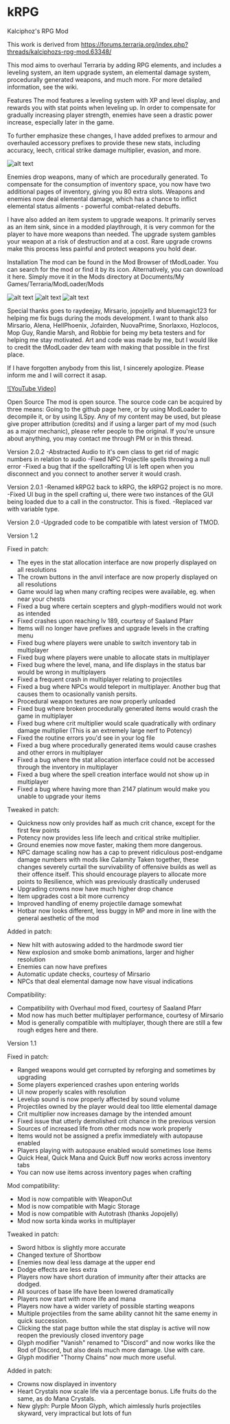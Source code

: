 # kRPG
Kalciphoz's RPG Mod

This work is derived from https://forums.terraria.org/index.php?threads/kalciphozs-rpg-mod.63348/

This mod aims to overhaul Terraria by adding RPG elements, and includes a leveling system, an item upgrade system, an elemental damage system, procedurally generated weapons, and much more. For more detailed information, see the wiki.

Features
The mod features a leveling system with XP and level display, and rewards you with stat points when leveling up. In order to compensate for gradually increasing player strength, enemies have seen a drastic power increase, especially later in the game.

To further emphasize these changes, I have added prefixes to armour and overhauled accessory prefixes to provide these new stats, including accuracy, leech, critical strike damage multiplier, evasion, and more.

![alt text](https://i.imgur.com/YbDNAU1.png "Logo Title Text 1")

Enemies drop weapons, many of which are procedurally generated. To compensate for the consumption of inventory space, you now have two additional pages of inventory, giving you 80 extra slots. Weapons and enemies now deal elemental damage, which has a chance to inflict elemental status ailments - powerful combat-related debuffs.

I have also added an item system to upgrade weapons. It primarily serves as an item sink, since in a modded playthrough, it is very common for the player to have more weapons than needed. The upgrade system gambles your weapon at a risk of destruction and at a cost. Rare upgrade crowns make this process less painful and protect weapons you hold dear.

Installation
The mod can be found in the Mod Browser of tModLoader. You can search for the mod or find it by its icon. Alternatively, you can download it here. Simply move it in the Mods directory at Documents/My Games/Terraria/ModLoader/Mods

![alt text](https://i.imgur.com/YoJx5BF.png "Logo Title Text 1")
![alt text](https://i.imgur.com/YvpbqwM.png "Logo Title Text 1")
![alt text](https://i.imgur.com/4J4uXcd.png "Logo Title Text 1")

Special thanks goes to raydeejay, Mirsario, jopojelly and bluemagic123 for helping me fix bugs during the mods development. I want to thank also Mirsario, Alena, HellPhoenix, Jofairden, NuovaPrime, Snorlaxxo, Hozlocos, Mop Guy, Randie Marsh, and Robbie for being my beta testers and for helping me stay motivated. Art and code was made by me, but I would like to credit the tModLoader dev team with making that possible in the first place.

If I have forgotten anybody from this list, I sincerely apologize. Please inform me and I will correct it asap.

[![YouTube Video]](https://youtu.be/QldqCHEaqCc)

Open Source
The mod is open source. The source code can be acquired by three means: Going to the github page here, or by using ModLoader to decompile it, or by using ILSpy. Any of my content may be used, but please give proper attribution (credits) and if using a larger part of my mod (such as a major mechanic), please refer people to the original. If you're unsure about anything, you may contact me through PM or in this thread.


Version 2.0.2
    -Abstracted Audio to it's own class to get rid of magic numbers in relation to audio
    -Fixed NPC Projectile spells throwing a null error
    -Fixed a bug that if the spellcrafting UI is left open when you disconnect and you connect to another server it would crash.

Version 2.0.1
    -Renamed kRPG2 back to kRPG, the kRPG2 project is no more.
    -Fixed UI bug in the spell crafting ui, there were two instances of the GUI being loaded due to a call in the constructor.  This is fixed.
    -Replaced var with variable type.

Version 2.0
  -Upgraded code to be compatible with latest version of TMOD.

Version 1.2

Fixed in patch:
- The eyes in the stat allocation interface are now properly displayed on all resolutions
- The crown buttons in the anvil interface are now properly displayed on all resolutions
- Game would lag when many crafting recipes were available, eg. when near your chests
- Fixed a bug where certain scepters and glyph-modifiers would not work as intended
- Fixed crashes upon reaching lv 189, courtesy of Saaland Pfarr
- Items will no longer have prefixes and upgrade levels in the crafting menu
- Fixed bug where players were unable to switch inventory tab in multiplayer
- Fixed bug where players were unable to allocate stats in multiplayer
- Fixed bug where the level, mana, and life displays in the status bar would be wrong in multiplayers
- Fixed a frequent crash in multiplayer relating to projectiles
- Fixed a bug where NPCs would teleport in multiplayer. Another bug that causes them to ocasionally vanish persits.
- Procedural weapon textures are now properly unloaded
- Fixed bug where broken procedurally generated items would crash the game in multiplayer
- Fixed bug where crit multiplier would scale quadratically with ordinary damage multiplier (This is an extremely large nerf to Potency)
- Fixed the routine errors you'd see in your log file
- Fixed a bug where procedurally generated items would cause crashes and other errors in multiplayer
- Fixed a bug where the stat allocation interface could not be accessed through the inventory in multiplayer
- Fixed a bug where the spell creation interface would not show up in multiplayer
- Fixed a bug where having more than 2147 platinum would make you unable to upgrade your items

Tweaked in patch:
- Quickness now only provides half as much crit chance, except for the first few points
- Potency now provides less life leech and critical strike multiplier.
- Ground enemies now move faster, making them more dangerous.
- NPC damage scaling now has a cap to prevent ridiculous post-endgame damage numbers with mods like Calamity
Taken together, these changes severely curtail the survivability of offensive builds as well as their offence itself. This should encourage
players to allocate more points to Resilience, which was previously drastically underused
- Upgrading crowns now have much higher drop chance
- Item upgrades cost a bit more currency
- Improved handling of enemy projectile damage somewhat
- Hotbar now looks different, less buggy in MP and more in line with the general aesthetic of the mod

Added in patch:
- New hilt with autoswing added to the hardmode sword tier
- New explosion and smoke bomb animations, larger and higher resolution
- Enemies can now have prefixes
- Automatic update checks, courtesy of Mirsario
- NPCs that deal elemental damage now have visual indications

Compatibility:
- Compatibility with Overhaul mod fixed, courtesy of Saaland Pfarr
- Mod now has much better multiplayer performance, courtesy of Mirsario
- Mod is generally compatible with multiplayer, though there are still a few rough edges here and there.

Version 1.1

Fixed in patch:
- Ranged weapons would get corrupted by reforging and sometimes by upgrading
- Some players experienced crashes upon entering worlds
- UI now properly scales with resolution
- Levelup sound is now properly affected by sound volume
- Projectiles owned by the player would deal too little elemental damage
- Crit multiplier now increases damage by the intended amount
- Fixed issue that utterly demolished crit chance in the previous version
- Sources of increased life from other mods now work properly
- Items would not be assigned a prefix immediately with autopause enabled
- Players playing with autopause enabled would sometimes lose items
- Quick Heal, Quick Mana and Quick Buff now works across inventory tabs
- You can now use items across inventory pages when crafting

Mod compatibility:
- Mod is now compatible with WeaponOut
- Mod is now compatible with Magic Storage
- Mod is now compatible with Autotrash (thanks Jopojelly)
- Mod now sorta kinda works in multiplayer

Tweaked in patch:
- Sword hitbox is slightly more accurate
- Changed texture of Shortbow
- Enemies now deal less damage at the upper end
- Dodge effects are less extra
- Players now have short duration of immunity after their attacks are dodged.
- All sources of base life have been lowered dramatically
- Players now start with more life and mana
- Players now have a wider variety of possible starting weapons
- Multiple projectiles from the same ability cannot hit the same enemy in quick succession.
- Clicking the stat page button while the stat display is active will now reopen the previously closed inventory page
- Glyph modifier "Vanish" renamed to "Discord" and now works like the Rod of Discord, but also deals much more damage. Use with care.
- Glyph modifier "Thorny Chains" now much more useful.

Added in patch:
- Crowns now displayed in inventory
- Heart Crystals now scale life via a percentage bonus. Life fruits do the same, as do Mana Crystals.
- New glyph: Purple Moon Glyph, which aimlessly hurls projectiles skyward, very impractical but lots of fun



